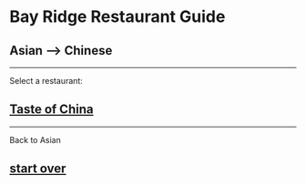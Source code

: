 # Bay Ridge Restaurant Guide
## Asian --> Chinese
---
Select a restaurant:
## [Taste of China](http://www.brooklyntasteofchina.com/) 
---
Back to Asian  
## [start over](../home.md) 